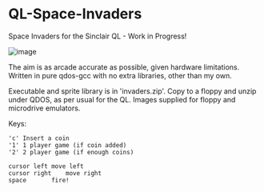 # QL-Space-Invaders
Space Invaders for the Sinclair QL - Work in Progress!

![image](https://github.com/SimonGreenaway/QL-Space-Invaders/assets/29223933/96653ded-0a1e-424c-8495-253c3a4ae93c)

The aim is as arcade accurate as possible, given hardware limitations. Written in pure qdos-gcc with no extra libraries, other than my own.

Executable and sprite library is in 'invaders.zip'. Copy to a floppy and unzip under QDOS, as per usual for the QL. Images supplied for floppy and microdrive emulators.

Keys:

	'c'	Insert a coin
	'1'	1 player game (if coin added)
	'2'	2 player game (if enough coins)

	cursor left	move left
	cursor right	move right
	space		fire!
